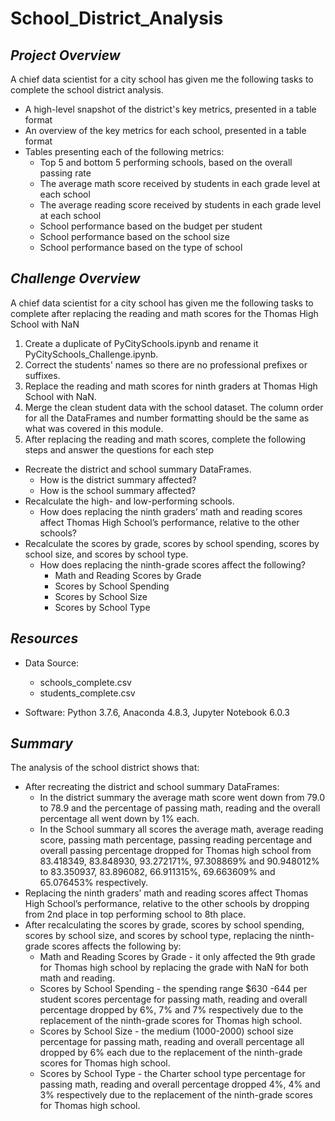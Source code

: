 # School_District_Analysis

## *Project Overview*

A chief data scientist for a city school has given me the following tasks to complete the school district analysis.
* A high-level snapshot of the district's key metrics, presented in a table format
* An overview of the key metrics for each school, presented in a table format
* Tables presenting each of the following metrics:
  * Top 5 and bottom 5 performing schools, based on the overall passing rate
  * The average math score received by students in each grade level at each school
  * The average reading score received by students in each grade level at each school
  * School performance based on the budget per student
  * School performance based on the school size 
  * School performance based on the type of school

## *Challenge Overview*

A chief data scientist for a city school has given me the following tasks to complete after replacing the reading and math scores for the Thomas High School with NaN
  1. Create a duplicate of PyCitySchools.ipynb and rename it PyCitySchools_Challenge.ipynb.
  2. Correct the students' names so there are no professional prefixes or suffixes.
  3. Replace the reading and math scores for ninth graders at Thomas High School with NaN.
  4. Merge the clean student data with the school dataset. The column order for all the DataFrames and number formatting should be the same as what was covered in this module.
  5. After replacing the reading and math scores, complete the following steps and answer the questions for each step
   * Recreate the district and school summary DataFrames.
     * How is the district summary affected?
     * How is the school summary affected? 
   * Recalculate the high- and low-performing schools.
     * How does replacing the ninth graders’ math and reading scores affect Thomas High School’s performance, relative to the other schools?
   * Recalculate the scores by grade, scores by school spending, scores by school size, and scores by school type.
      * How does replacing the ninth-grade scores affect the following?
        * Math and Reading Scores by Grade
        * Scores by School Spending
        * Scores by School Size
        * Scores by School Type

## *Resources*

  * Data Source: 
      * schools_complete.csv
      * students_complete.csv
  
  * Software: Python 3.7.6, Anaconda 4.8.3, Jupyter Notebook 6.0.3
  
  ## *Summary*
  
  The analysis of the school district shows that:
  * After recreating the district and school summary DataFrames:
     * In the district summary the average math score went down from 79.0 to 78.9 and the percentage of passing math, reading and the overall percentage all went down by 1% each.
     * In the School summary all scores the average math, average reading score, passing math percentage, passing reading percentage and overall passing percentage dropped for Thomas high school from 83.418349,	83.848930,	93.272171%,	97.308869% and	90.948012% to 83.350937,	83.896082,	66.911315%,	69.663609% and	65.076453% respectively.
  * Replacing the ninth graders’ math and reading scores affect Thomas High School’s performance, relative to the other schools by dropping from 2nd place in top performing school to 8th place.
  * After recalculating the scores by grade, scores by school spending, scores by school size, and scores by school type, replacing the ninth-grade scores affects the following by:
     * Math and Reading Scores by Grade - it only affected the 9th grade for Thomas high school by replacing the grade with NaN for both math and  reading.
     * Scores by School Spending - the spending range $630 -644 per student scores percentage for passing math, reading and overall percentage dropped by 6%, 7% and 7% respectively due to the replacement of the ninth-grade scores for Thomas high school.
     * Scores by School Size - the medium (1000-2000) school size percentage for passing math, reading and overall percentage all dropped by 6% each  due to the replacement of the ninth-grade scores for Thomas high school.
     * Scores by School Type - the Charter school type percentage for passing math, reading and overall percentage dropped 4%, 4% and 3% respectively due to the replacement of the ninth-grade scores for Thomas high school.
